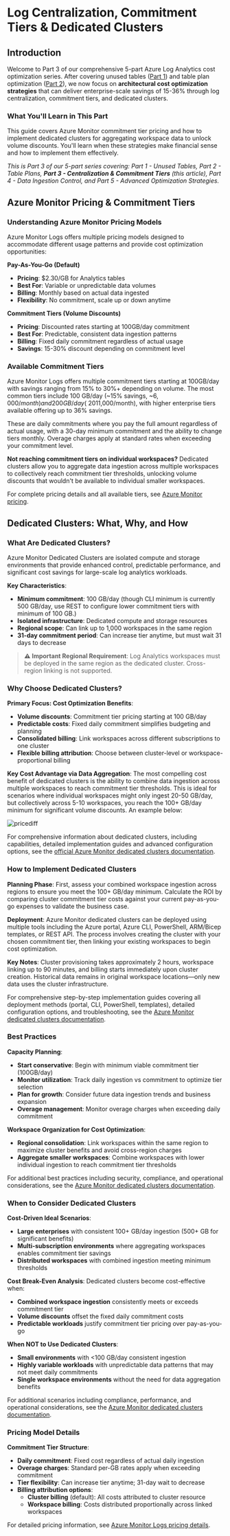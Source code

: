 # Log Centralization, Commitment Tiers & Dedicated Clusters

## Introduction

Welcome to Part 3 of our comprehensive 5-part Azure Log Analytics cost optimization series. After covering unused tables ([Part 1](../01_Detect_Unused_Tables/)) and table plan optimization ([Part 2](../02_Log_Classifications/)), we now focus on **architectural cost optimization strategies** that can deliver enterprise-scale savings of 15-36% through log centralization, commitment tiers, and dedicated clusters.

### What You'll Learn in This Part

This guide covers Azure Monitor commitment tier pricing and how to implement dedicated clusters for aggregating workspace data to unlock volume discounts. You'll learn when these strategies make financial sense and how to implement them effectively.

*This is Part 3 of our 5-part series covering: Part 1 - Unused Tables, Part 2 - Table Plans, **Part 3 - Centralization & Commitment Tiers** (this article), Part 4 - Data Ingestion Control, and Part 5 - Advanced Optimization Strategies.*

## Azure Monitor Pricing & Commitment Tiers

### Understanding Azure Monitor Pricing Models

Azure Monitor Logs offers multiple pricing models designed to accommodate different usage patterns and provide cost optimization opportunities:

**Pay-As-You-Go (Default)**
- **Pricing**: $2.30/GB for Analytics tables
- **Best For**: Variable or unpredictable data volumes
- **Billing**: Monthly based on actual data ingested
- **Flexibility**: No commitment, scale up or down anytime

**Commitment Tiers (Volume Discounts)**
- **Pricing**: Discounted rates starting at 100GB/day commitment
- **Best For**: Predictable, consistent data ingestion patterns
- **Billing**: Fixed daily commitment regardless of actual usage
- **Savings**: 15-30% discount depending on commitment level

### Available Commitment Tiers

Azure Monitor Logs offers multiple commitment tiers starting at 100GB/day with savings ranging from 15% to 30%+ depending on volume. The most common tiers include 100 GB/day (~15% savings, ~$6,000/month) and 200 GB/day (~20% savings, ~$11,000/month), with higher enterprise tiers available offering up to 36% savings.

These are daily commitments where you pay the full amount regardless of actual usage, with a 30-day minimum commitment and the ability to change tiers monthly. Overage charges apply at standard rates when exceeding your commitment level.

**Not reaching commitment tiers on individual workspaces?** Dedicated clusters allow you to aggregate data ingestion across multiple workspaces to collectively reach commitment tier thresholds, unlocking volume discounts that wouldn't be available to individual smaller workspaces.

For complete pricing details and all available tiers, see [Azure Monitor pricing](https://azure.microsoft.com/en-us/pricing/details/monitor/?msockid=206a9e527e23630d0a4a8b6d7f6b627e).

## Dedicated Clusters: What, Why, and How

### What Are Dedicated Clusters?

Azure Monitor Dedicated Clusters are isolated compute and storage environments that provide enhanced control, predictable performance, and significant cost savings for large-scale log analytics workloads.

**Key Characteristics**:
- **Minimum commitment**: 100 GB/day (though CLI minimum is currently 500 GB/day, use REST to configure lower commitment tiers with minimum of 100 GB.)
- **Isolated infrastructure**: Dedicated compute and storage resources
- **Regional scope**: Can link up to 1,000 workspaces in the same region
- **31-day commitment period**: Can increase tier anytime, but must wait 31 days to decrease

> **⚠️ Important Regional Requirement**: Log Analytics workspaces must be deployed in the same region as the dedicated cluster. Cross-region linking is not supported.

### Why Choose Dedicated Clusters?

**Primary Focus: Cost Optimization Benefits**:
- **Volume discounts**: Commitment tier pricing starting at 100 GB/day
- **Predictable costs**: Fixed daily commitment simplifies budgeting and planning
- **Consolidated billing**: Link workspaces across different subscriptions to one cluster
- **Flexible billing attribution**: Choose between cluster-level or workspace-proportional billing

**Key Cost Advantage via Data Aggregation**: The most compelling cost benefit of dedicated clusters is the ability to combine data ingestion across multiple workspaces to reach commitment tier thresholds. This is ideal for scenarios where individual workspaces might only ingest 20-50 GB/day, but collectively across 5-10 workspaces, you reach the 100+ GB/day minimum for significant volume discounts. An example below:

![pricediff](./screenshots/pricediff.png)

For comprehensive information about dedicated clusters, including capabilities, detailed implementation guides and advanced configuration options, see the [official Azure Monitor dedicated clusters documentation](https://learn.microsoft.com/en-us/azure/azure-monitor/logs/logs-dedicated-clusters). 

### How to Implement Dedicated Clusters

**Planning Phase**: First, assess your combined workspace ingestion across regions to ensure you meet the 100+ GB/day minimum. Calculate the ROI by comparing cluster commitment tier costs against your current pay-as-you-go expenses to validate the business case.

**Deployment**: Azure Monitor dedicated clusters can be deployed using multiple tools including the Azure portal, Azure CLI, PowerShell, ARM/Bicep templates, or REST API. The process involves creating the cluster with your chosen commitment tier, then linking your existing workspaces to begin cost optimization.

**Key Notes**: Cluster provisioning takes approximately 2 hours, workspace linking up to 90 minutes, and billing starts immediately upon cluster creation. Historical data remains in original workspace locations—only new data uses the cluster infrastructure.

For comprehensive step-by-step implementation guides covering all deployment methods (portal, CLI, PowerShell, templates), detailed configuration options, and troubleshooting, see the [Azure Monitor dedicated clusters documentation](https://learn.microsoft.com/en-us/azure/azure-monitor/logs/logs-dedicated-clusters?tabs=azure-portal).

### Best Practices

**Capacity Planning**:
- **Start conservative**: Begin with minimum viable commitment tier (100GB/day)
- **Monitor utilization**: Track daily ingestion vs commitment to optimize tier selection
- **Plan for growth**: Consider future data ingestion trends and business expansion
- **Overage management**: Monitor overage charges when exceeding daily commitment

**Workspace Organization for Cost Optimization**:
- **Regional consolidation**: Link workspaces within the same region to maximize cluster benefits and avoid cross-region charges
- **Aggregate smaller workspaces**: Combine workspaces with lower individual ingestion to reach commitment tier thresholds

For additional best practices including security, compliance, and operational considerations, see the [Azure Monitor dedicated clusters documentation](https://learn.microsoft.com/en-us/azure/azure-monitor/logs/logs-dedicated-clusters).

### When to Consider Dedicated Clusters

**Cost-Driven Ideal Scenarios**:
- **Large enterprises** with consistent 100+ GB/day ingestion (500+ GB for significant benefits)
- **Multi-subscription environments** where aggregating workspaces enables commitment tier savings
- **Distributed workspaces** with combined ingestion meeting minimum thresholds

**Cost Break-Even Analysis**:
Dedicated clusters become cost-effective when:
- **Combined workspace ingestion** consistently meets or exceeds commitment tier
- **Volume discounts** offset the fixed daily commitment costs
- **Predictable workloads** justify commitment tier pricing over pay-as-you-go

**When NOT to Use Dedicated Clusters**:
- **Small environments** with <100 GB/day consistent ingestion
- **Highly variable workloads** with unpredictable data patterns that may not meet daily commitments
- **Single workspace environments** without the need for data aggregation benefits

For additional scenarios including compliance, performance, and operational considerations, see the [Azure Monitor dedicated clusters documentation](https://learn.microsoft.com/en-us/azure/azure-monitor/logs/logs-dedicated-clusters).

### Pricing Model Details

**Commitment Tier Structure**:
- **Daily commitment**: Fixed cost regardless of actual daily ingestion
- **Overage charges**: Standard per-GB rates apply when exceeding commitment
- **Tier flexibility**: Can increase tier anytime; 31-day wait to decrease
- **Billing attribution options**:
  - **Cluster billing** (default): All costs attributed to cluster resource
  - **Workspace billing**: Costs distributed proportionally across linked workspaces

For detailed pricing information, see [Azure Monitor Logs pricing details](https://learn.microsoft.com/en-us/azure/azure-monitor/logs/cost-logs#dedicated-clusters).
